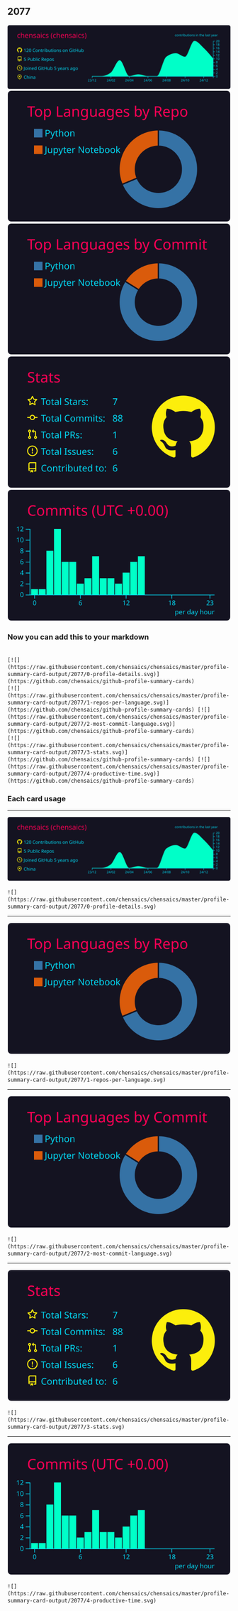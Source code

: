 ## 2077

[![](./0-profile-details.svg)](https://github.com/chensaics/github-profile-summary-cards)
[![](./1-repos-per-language.svg)](https://github.com/chensaics/github-profile-summary-cards) [![](./2-most-commit-language.svg)](https://github.com/chensaics/github-profile-summary-cards)
[![](./3-stats.svg)](https://github.com/chensaics/github-profile-summary-cards) [![](./4-productive-time.svg)](https://github.com/chensaics/github-profile-summary-cards)
### Now you can add this to your markdown
```

[![](https://raw.githubusercontent.com/chensaics/chensaics/master/profile-summary-card-output/2077/0-profile-details.svg)](https://github.com/chensaics/github-profile-summary-cards)
[![](https://raw.githubusercontent.com/chensaics/chensaics/master/profile-summary-card-output/2077/1-repos-per-language.svg)](https://github.com/chensaics/github-profile-summary-cards) [![](https://raw.githubusercontent.com/chensaics/chensaics/master/profile-summary-card-output/2077/2-most-commit-language.svg)](https://github.com/chensaics/github-profile-summary-cards)
[![](https://raw.githubusercontent.com/chensaics/chensaics/master/profile-summary-card-output/2077/3-stats.svg)](https://github.com/chensaics/github-profile-summary-cards) [![](https://raw.githubusercontent.com/chensaics/chensaics/master/profile-summary-card-output/2077/4-productive-time.svg)](https://github.com/chensaics/github-profile-summary-cards)

```

### Each card usage
---

![](./0-profile-details.svg)

```
![](https://raw.githubusercontent.com/chensaics/chensaics/master/profile-summary-card-output/2077/0-profile-details.svg)
```

    

---

![](./1-repos-per-language.svg)

```
![](https://raw.githubusercontent.com/chensaics/chensaics/master/profile-summary-card-output/2077/1-repos-per-language.svg)
```

    

---

![](./2-most-commit-language.svg)

```
![](https://raw.githubusercontent.com/chensaics/chensaics/master/profile-summary-card-output/2077/2-most-commit-language.svg)
```

    

---

![](./3-stats.svg)

```
![](https://raw.githubusercontent.com/chensaics/chensaics/master/profile-summary-card-output/2077/3-stats.svg)
```

    

---

![](./4-productive-time.svg)

```
![](https://raw.githubusercontent.com/chensaics/chensaics/master/profile-summary-card-output/2077/4-productive-time.svg)
```

    
